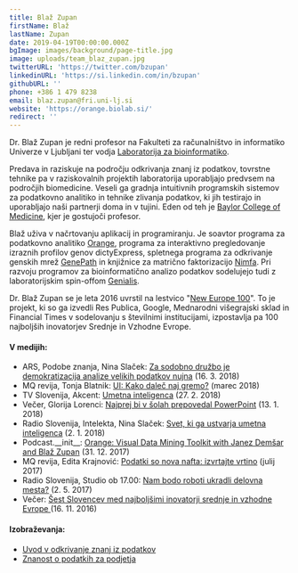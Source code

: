 ```yaml
---
title: Blaž Zupan
firstName: Blaž
lastName: Zupan
date: 2019-04-19T00:00:00.000Z
bgImage: images/background/page-title.jpg
image: uploads/team_blaz_zupan.jpg
twitterURL: 'https://twitter.com/bzupan'
linkedinURL: 'https://si.linkedin.com/in/bzupan'
githubURL: ''
phone: +386 1 479 8238
email: blaz.zupan@fri.uni-lj.si
website: 'https://orange.biolab.si/'
redirect: ''
---
```

Dr. Blaž Zupan je redni profesor na Fakulteti za računalništvo in informatiko Univerze v Ljubljani ter vodja [Laboratorija za bioinformatiko](https://www.fri.uni-lj.si/sl/laboratorij/biolab). 

Predava in raziskuje na področju odkrivanja znanj iz podatkov, tovrstne tehnike pa v raziskovalnih projektih laboratorija uporabljajo predvsem na področjih biomedicine. Veseli ga gradnja intuitivnih programskih sistemov za podatkovno analitiko in tehnike zlivanja podatkov, ki jih testirajo in uporabljajo naši partnerji doma in v tujini. Eden od teh je [Baylor College of Medicine](https://www.bcm.edu/), kjer je gostujoči profesor.

Blaž uživa v načrtovanju aplikacij in programiranju. Je soavtor programa za podatkovno analitiko [Orange](https://orange.biolab.si/), programa za interaktivno pregledovanje izraznih profilov genov dictyExpress, spletnega programa za odkrivanje genskih mrež [GenePath](http://genepath.biolab.si/) in knjižnice za matrično faktorizacijo [Nimfa](http://nimfa.biolab.si/). Pri razvoju programov za bioinformatično analizo podatkov sodelujejo tudi z laboratorijskim spin-offom [Genialis](http://www.genialis.com/).

Dr. Blaž Zupan se je leta 2016 uvrstil na lestvico "[New Europe 100](https://www.ft.com/content/ece06f66-90a7-11e6-a72e-b428cb934b78)". To je projekt, ki so ga izvedli Res Publica, Google, Mednarodni višegrajski sklad in Financial Times v sodelovanju s številnimi institucijami, izpostavlja pa 100 najboljših inovatorjev Srednje in Vzhodne Evrope.

#### V medijih:

* ARS, Podobe znanja, Nina Slaček: [Za sodobno družbo je demokratizacija analize velikih podatkov nujna](https://ars.rtvslo.si/2018/03/podobe-znanja-90/) (16. 3. 2018)
* MQ revija, Tonja Blatnik: [UI: Kako daleč naj gremo?](https://issuu.com/mq_magazine2007/docs/mq40?ff=true) (marec 2018)
* TV Slovenija, Akcent: [Umetna inteligenca](https://4d.rtvslo.si/arhiv/akcent/174522855) (27. 2. 2018)
* Večer, Glorija Lorenci: [Najprej bi v šolah prepovedal PowerPoint](https://www.vecer.com/najprej-bi-v-solah-prepovedal-powerpoint-6382491) (13. 1. 2018)
* Radio Slovenija, Intelekta, Nina Slaček: [Svet, ki ga ustvarja umetna inteligenca](https://4d.rtvslo.si/arhiv/intelekta/174511590) (2. 1. 2018)
* Podcast.\_\_init\_\_: [Orange: Visual Data Mining Toolkit with Janez Demšar and Blaž Zupan](https://www.pythonpodcast.com/orange-with-janez-demsar-and-blaz-zupan-episode-142/) (31. 12. 2017)
* MQ revija, Edita Krajnović: [Podatki so nova nafta: izvrtajte vrtino](https://issuu.com/mq_magazine2007/docs/zm_-_mq38_-_2017_lowres/24) (julij 2017)
* Radio Slovenija, Studio ob 17.00: [Nam bodo roboti ukradli delovna mesta?](https://4d.rtvslo.si/arhiv/studio-ob-17h/174469060) (2. 5. 2017)
* Večer: [Šest Slovencev med najboljšimi inovatorji srednje in vzhodne Evrope ](https://www.vecer.com/sest-slovencev-med-najboljsimi-inovatorji-srednje-in-vzhodne-evrope-6240382)(16. 11. 2016)

#### Izobraževanja:

* [Uvod v odkrivanje znanj iz podatkov](/izobrazevanja/za-podjetja/uvod-v-odkrivanje-znanj-iz-podatkov/)
* [Znanost o podatkih za podjetja](/izobrazevanja/za-podjetja/znanost-o-podatkih-za-podjetja/)
